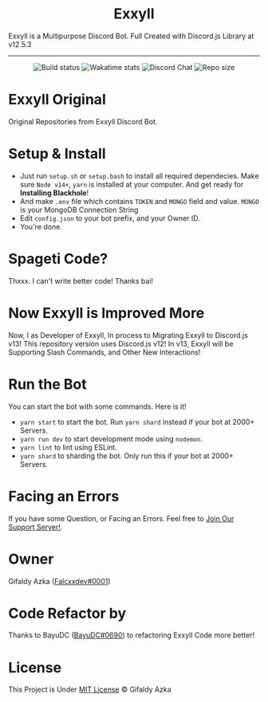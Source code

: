 <h1 align="center">Exxyll</h1>
Exxyll is a Multipurpose Discord Bot. Full Created with Discord.js Library at v12.5.3

<hr>
<div align="center">
  <img src="https://github.com/gifaldyazkaa/exxyll-origin/actions/workflows/main.yml/badge.svg" alt="Build status" />
  <img src="https://wakatime.com/badge/github/gifaldyazkaa/exxyll-origin.svg" alt="Wakatime stats" />
  <img src="https://img.shields.io/discord/849130218975526922?logo=discord" alt="Discord Chat" />
  <img src="https://img.shields.io/github/repo-size/gifaldyazkaa/exxyll-origin?logo=github" alt="Repo size" />
</div>

# Exxyll Original

Original Repositories from Exxyll Discord Bot.

# Setup & Install

- Just run `setup.sh` or `setup.bash` to install all required dependecies. Make sure `Node v14+`, `yarn` is installed at your computer. And get ready for **Installing Blackhole**!
- And make `.env` file which contains `TOKEN` and `MONGO` field and value. `MONGO` is your MongoDB Connection String
- Edit `config.json` to your bot prefix, and your Owner ID.
- You're done.

# Spageti Code?

Thxxx. I can't write better code! Thanks bai!

# Now Exxyll is Improved More

Now, I as Developer of Exxyll, In process to Migrating Exxyll to Discord.js v13! This repository version uses Discord.js v12! In v13, Exxyll will be Supporting Slash Commands, and Other New Interactions!

# Run the Bot

You can start the bot with some commands. Here is it!

- `yarn start` to start the bot. Run `yarn shard` instead if your bot at 2000+ Servers.
- `yarn run dev` to start development mode using `nodemon`.
- `yarn lint` to lint using ESLint.
- `yarn shard` to sharding the bot. Only run this if your bot at 2000+ Servers.

# Facing an Errors

If you have some Question, or Facing an Errors. Feel free to [Join Our Support Server!](https://discord.gg/j2MfuWySfD).

# Owner

Gifaldy Azka ([Falcxxdev#0001](https://discord.com/users/788260234409672754))

# Code Refactor by

Thanks to BayuDC ([BayuDC#0690](https://discord.com/users/704845945325748354)) to refactoring Exxyll Code more better!

# License

This Project is Under [MIT License](https://github.com/gifaldyazkaa/exxyll-origin/blob/master/LICENSE) &copy; Gifaldy Azka
